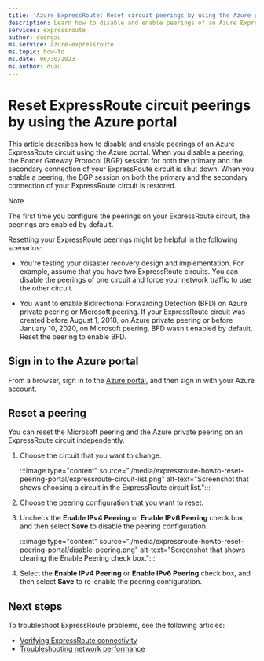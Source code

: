 ```yaml
---
title: 'Azure ExpressRoute: Reset circuit peerings by using the Azure portal'
description: Learn how to disable and enable peerings of an Azure ExpressRoute circuit by using the Azure portal.
services: expressroute
author: duongau
ms.service: azure-expressroute
ms.topic: how-to
ms.date: 06/30/2023
ms.author: duau
---
```


# Reset ExpressRoute circuit peerings by using the Azure portal

This article describes how to disable and enable peerings of an Azure ExpressRoute circuit using the Azure portal. When you disable a peering, the Border Gateway Protocol (BGP) session for both the primary and the secondary connection of your ExpressRoute circuit is shut down. When you enable a peering, the BGP session on both the primary and the secondary connection of your ExpressRoute circuit is restored.

> [!NOTE]
> The first time you configure the peerings on your ExpressRoute circuit, the peerings are enabled by default.

Resetting your ExpressRoute peerings might be helpful in the following scenarios:

* You're testing your disaster recovery design and implementation. For example, assume that you have two ExpressRoute circuits. You can disable the peerings of one circuit and force your network traffic to use the other circuit.

* You want to enable Bidirectional Forwarding Detection (BFD) on Azure private peering or Microsoft peering. If your ExpressRoute circuit was created before August 1, 2018, on Azure private peering or before January 10, 2020, on Microsoft peering, BFD wasn't enabled by default. Reset the peering to enable BFD.

## Sign in to the Azure portal

From a browser, sign in to the [Azure portal](https://portal.azure.com), and then sign in with your Azure account.

## Reset a peering

You can reset the Microsoft peering and the Azure private peering on an ExpressRoute circuit independently.

1. Choose the circuit that you want to change.

    :::image type="content" source="./media/expressroute-howto-reset-peering-portal/expressroute-circuit-list.png" alt-text="Screenshot that shows choosing a circuit in the ExpressRoute circuit list.":::

1. Choose the peering configuration that you want to reset.

1. Uncheck the **Enable IPv4 Peering** or **Enable IPv6 Peering** check box, and then select **Save** to disable the peering configuration.

    :::image type="content" source="./media/expressroute-howto-reset-peering-portal/disable-peering.png" alt-text="Screenshot that shows clearing the Enable Peering check box.":::

1. Select the **Enable IPv4 Peering** or **Enable IPv6 Peering** check box, and then select **Save** to re-enable the peering configuration.

## Next steps

To troubleshoot ExpressRoute problems, see the following articles:

* [Verifying ExpressRoute connectivity](expressroute-troubleshooting-expressroute-overview.md)
* [Troubleshooting network performance](expressroute-troubleshooting-network-performance.md)
